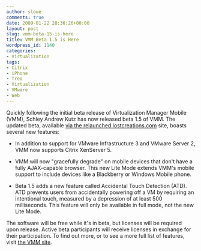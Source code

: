 ```yaml
---
author: slowe
comments: true
date: 2009-01-22 20:36:26+00:00
layout: post
slug: vmm-beta-15-is-here
title: VMM Beta 1.5 is Here
wordpress_id: 1140
categories:
- Virtualization
tags:
- Citrix
- iPhone
- Treo
- Virtualization
- VMware
- Web
---
```


Quickly following the initial beta release of Virtualization Manager Mobile (VMM), Schley Andrew Kutz has now released beta 1.5 of VMM. The updated beta, available [via the relaunched lostcreations.com](http://lostcreations.com/vmm/) site, boasts several new features:

* In addition to support for VMware Infrastructure 3 and VMware Server 2, VMM now supports Citrix XenServer 5.

* VMM will now "gracefully degrade" on mobile devices that don't have a fully AJAX-capable browser. This new Lite Mode extends VMM's mobile support to include devices like a Blackberry or Windows Mobile phone.

* Beta 1.5 adds a new feature called Accidental Touch Detection (ATD). ATD prevents users from accidentally powering off a VM by requiring an intentional touch, measured by a depression of at least 500 milliseconds. This feature will only be available in full mode, not the new Lite Mode.

The software will be free while it's in beta, but licenses will be required upon release. Active beta participants will receive licenses in exchange for their participation. To find out more, or to see a more full list of features, visit [the VMM site](http://lostcreations.com/vmm/).
